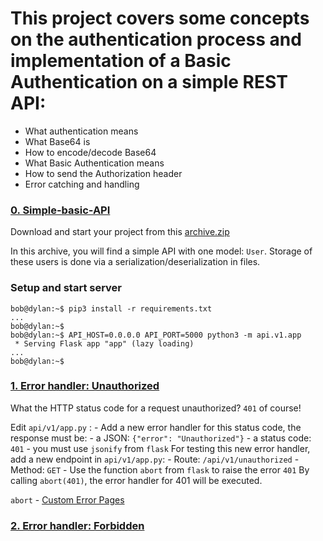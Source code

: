 # This project covers some concepts on the authentication process and implementation of a Basic Authentication on a simple REST API:
- What authentication means
- What Base64 is
- How to encode/decode Base64
- What Basic Authentication means
- How to send the Authorization header
- Error catching and handling


### [0. Simple-basic-API](./api/v1/app.py)
Download and start your project from this [archive.zip](https://intranet.alxswe.com/rltoken/2o4gAozNufil_KjoxKI5bA)

In this archive, you will find a simple API with one model: `User`. Storage of these users is done via a serialization/deserialization in files.

### **Setup and start server**
```
bob@dylan:~$ pip3 install -r requirements.txt
...
bob@dylan:~$
bob@dylan:~$ API_HOST=0.0.0.0 API_PORT=5000 python3 -m api.v1.app
 * Serving Flask app "app" (lazy loading)
...
bob@dylan:~$
```

### [1. Error handler: Unauthorized](./api/v1/app.py)
What the HTTP status code for a request unauthorized? `401` of course!

Edit `api/v1/app.py` :
    - Add a new error handler for this status code, the response must be:
    - a JSON: `{"error": "Unauthorized"}`
    - a status code: `401`
    - you must use `jsonify` from `flask`
For testing this new error handler, add a new endpoint in `api/v1/app.py`:
    - Route: `/api/v1/unauthorized`
    - Method: `GET`
    - Use the function `abort` from `flask` to raise the error `401`
By calling `abort(401)`, the error handler for 401 will be executed.

`abort` - [Custom Error Pages](https://flask.palletsprojects.com/en/1.1.x/patterns/errorpages/) 

### [2. Error handler: Forbidden](./api/v1/auth/auth.py)